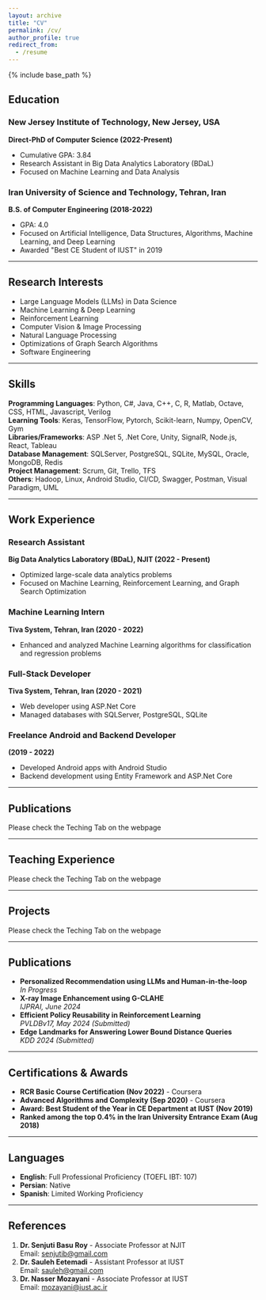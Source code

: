 ```yaml
---
layout: archive
title: "CV"
permalink: /cv/
author_profile: true
redirect_from:
  - /resume
---
```


{% include base_path %}

## Education

### New Jersey Institute of Technology, New Jersey, USA  
**Direct-PhD of Computer Science (2022-Present)**  
- Cumulative GPA: 3.84  
- Research Assistant in Big Data Analytics Laboratory (BDaL)  
- Focused on Machine Learning and Data Analysis  

### Iran University of Science and Technology, Tehran, Iran  
**B.S. of Computer Engineering (2018-2022)**  
- GPA: 4.0  
- Focused on Artificial Intelligence, Data Structures, Algorithms, Machine Learning, and Deep Learning  
- Awarded "Best CE Student of IUST" in 2019

---

## Research Interests

- Large Language Models (LLMs) in Data Science
- Machine Learning & Deep Learning
- Reinforcement Learning
- Computer Vision & Image Processing
- Natural Language Processing
- Optimizations of Graph Search Algorithms
- Software Engineering

---

## Skills

**Programming Languages**: Python, C#, Java, C++, C, R, Matlab, Octave, CSS, HTML, Javascript, Verilog  
**Learning Tools**: Keras, TensorFlow, Pytorch, Scikit-learn, Numpy, OpenCV, Gym  
**Libraries/Frameworks**: ASP .Net 5, .Net Core, Unity, SignalR, Node.js, React, Tableau  
**Database Management**: SQLServer, PostgreSQL, SQLite, MySQL, Oracle, MongoDB, Redis  
**Project Management**: Scrum, Git, Trello, TFS  
**Others**: Hadoop, Linux, Android Studio, CI/CD, Swagger, Postman, Visual Paradigm, UML

---

## Work Experience

### Research Assistant  
**Big Data Analytics Laboratory (BDaL), NJIT (2022 - Present)**  
- Optimized large-scale data analytics problems  
- Focused on Machine Learning, Reinforcement Learning, and Graph Search Optimization

### Machine Learning Intern  
**Tiva System, Tehran, Iran (2020 - 2022)**  
- Enhanced and analyzed Machine Learning algorithms for classification and regression problems  

### Full-Stack Developer  
**Tiva System, Tehran, Iran (2020 - 2021)**  
- Web developer using ASP.Net Core  
- Managed databases with SQLServer, PostgreSQL, SQLite  

### Freelance Android and Backend Developer  
**(2019 - 2022)**  
- Developed Android apps with Android Studio  
- Backend development using Entity Framework and ASP.Net Core

---

## Publications

Please check the Teching Tab on the webpage

---

## Teaching Experience

Please check the Teching Tab on the webpage

---

## Projects

Please check the Teching Tab on the webpage

---

## Publications

- **Personalized Recommendation using LLMs and Human-in-the-loop**  
  *In Progress*  
- **X-ray Image Enhancement using G-CLAHE**  
  *IJPRAI, June 2024*  
- **Efficient Policy Reusability in Reinforcement Learning**  
  *PVLDBv17, May 2024 (Submitted)*  
- **Edge Landmarks for Answering Lower Bound Distance Queries**  
  *KDD 2024 (Submitted)*  

---

## Certifications & Awards

- **RCR Basic Course Certification (Nov 2022)** - Coursera  
- **Advanced Algorithms and Complexity (Sep 2020)** - Coursera  
- **Award: Best Student of the Year in CE Department at IUST (Nov 2019)**  
- **Ranked among the top 0.4% in the Iran University Entrance Exam (Aug 2018)**  

---

## Languages

- **English**: Full Professional Proficiency (TOEFL IBT: 107)  
- **Persian**: Native  
- **Spanish**: Limited Working Proficiency

---

## References

1. **Dr. Senjuti Basu Roy** - Associate Professor at NJIT  
   Email: senjutib@gmail.com  
2. **Dr. Sauleh Eetemadi** - Assistant Professor at IUST  
   Email: sauleh@gmail.com  
3. **Dr. Nasser Mozayani** - Associate Professor at IUST  
   Email: mozayani@iust.ac.ir


